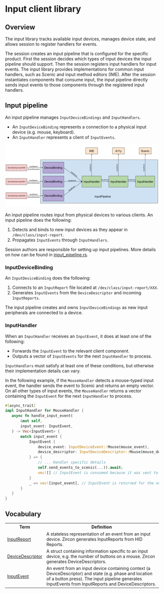 # Input client library

## Overview

The input library tracks available input devices, manages device state, and allows session to
register handlers for events.

The session creates an input pipeline that is configured for the specific product. First the session
decides which types of input devices the input pipeline should support. Then the session registers
input handlers for input events. The input library provides implementations for common input
handlers, such as Scenic and input method editors (IME). After the session instantiates components that
consume input, the input pipeline directly sends input events to those components through the registered
input handlers.

## Input pipeline

An input pipeline manages `InputDeviceBindings` and `InputHandlers`.

* An `InputDeviceBinding` represents a connection to a physical input device (e.g. mouse, keyboard).
* An `InputHandler` represents a client of `InputEvents`.

![Input Pipeline](images/input-pipeline.png)

An input pipeline routes input from physical devices to various clients. An input pipeline does the following:

1. Detects and binds to new input devices as they appear in `/dev/class/input-report`.
2. Propagates `InputEvents` through `InputHandlers`.

Session authors are responsible for setting up input pipelines. More details on how can be found in
[input_pipeline.rs](/src/session/lib/input/src/input_pipeline.rs).

### InputDeviceBinding

An `InputDeviceBinding` does the following:

1. Connects to an `InputReport` file located at `/dev/class/input-report/XXX`.
2. Generates `InputEvents` from the `DeviceDescriptor` and incoming `InputReports`.

The input pipeline creates and owns `InputDeviceBindings` as new input peripherals are connected to
a device.

### InputHandler

When an `InputHandler` receives an `InputEvent`, it does at least one of the following:

* Forwards the `InputEvent` to the relevant client component.
* Outputs a vector of `InputEvents` for the next `InputHandler` to process.

`InputHandlers` must satisfy at least one of these conditions, but otherwise their implementation
details can vary.

In the following example, if the `MouseHandler` detects a mouse-typed input event, the handler sends
the event to Scenic and returns an empty vector. On all other types of input events, the
`MouseHandler` returns a vector containing the `InputEvent` for the next `InputHandler` to process.

```rust
#[async_trait]
impl InputHandler for MouseHandler {
   async fn handle_input_event(
       &mut self,
       input_event: InputEvent,
   ) -> Vec<InputEvent> {
       match input_event {
           InputEvent {
               device_event: InputDeviceEvent::Mouse(mouse_event),
               device_descriptor: InputDeviceDescriptor::Mouse(mouse_descriptor),
           } => {
               // ... Handler specific details
               self.send_events_to_scenic(...)).await;
               vec![] // InputEvent is consumed because it was sent to Scenic
           }
           _ => vec![input_event], // InputEvent is returned for the next InputHanlder
       }
   }
}
```

## Vocabulary

<table>
  <tr>
   <th>Term</th>
   <th>Definition</th>
  </tr>
  <tr>
   <td><a href="https://fuchsia.dev/reference/fidl/fuchsia.input.report#InputReport">InputReport</a>
   </td>
   <td>A stateless representation of an event from an input device. Zircon generates InputReports
   from HID Reports.
   </td>
  </tr>
  <tr>
   <td><a href="https://fuchsia.dev/reference/fidl/fuchsia.input.report#DeviceDescriptor">DeviceDescriptor</a>
   </td>
   <td>A struct containing information specific to an input device, e.g. the number of buttons on a
   mouse. Zircon generates DeviceDescriptors.
   </td>
  </tr>
  <tr>
   <td><a href="https://fuchsia.googlesource.com/fuchsia/+/HEAD/src/session/lib/input/src/input_device.rs#27">InputEvent</a>
   </td>
   <td>An event from an input device containing context (a DeviceDescriptor) and state (e.g. phase
   and location of a button press). The input pipeline generates InputEvents from InputReports and
   DeviceDescriptors.
   </td>
  </tr>
</table>